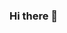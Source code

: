 ### Hi there 👋

<!--
**raushan606/raushan606** is a ✨ _special_ ✨ repository because its `README.md` (this file) appears on your GitHub profile.

Here are some ideas to get you started:

- 🔭 I’m currently working on ...
- 🌱 I’m currently learning React and Spring Boot
- 👯 I’m looking to collaborate on ...
- 🤔 I’m looking for help with React
- 💬 Ask me about ...
- 📫 How to reach me: raushankumar606@gmail.com
- 😄 Pronouns: he/his
- ⚡ Fun fact: ...
-->
